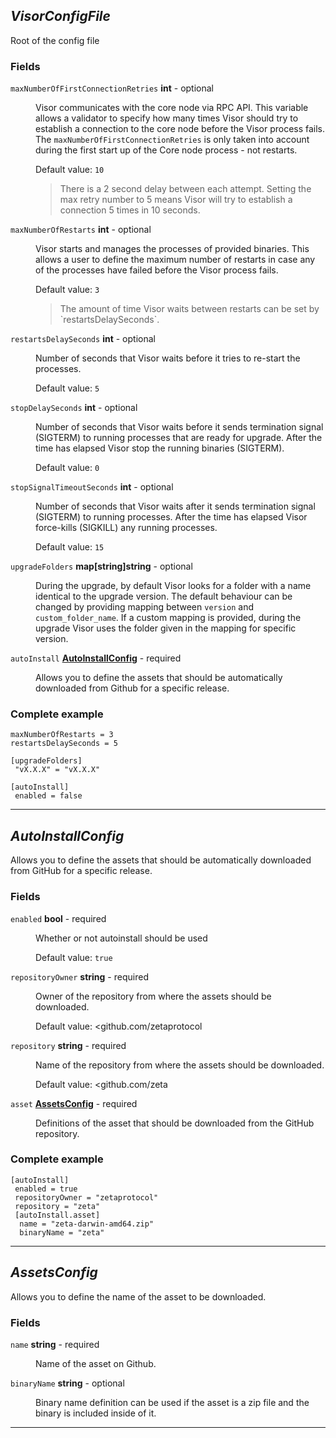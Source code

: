 





## *VisorConfigFile*
Root of the config file


### Fields

<dl>
<dt>
	<code>maxNumberOfFirstConnectionRetries</code>  <strong>int</strong>  - optional
</dt>

<dd>

Visor communicates with the core node via RPC API.
This variable allows a validator to specify how many times Visor should try to establish a connection to the core node before the Visor process fails.
The `maxNumberOfFirstConnectionRetries` is only taken into account during the first start up of the Core node process - not restarts.



Default value: <code>10</code>

<blockquote>There is a 2 second delay between each attempt. Setting the max retry number to 5 means Visor will try to establish a connection 5 times in 10 seconds.
</blockquote>
</dd>

<dt>
	<code>maxNumberOfRestarts</code>  <strong>int</strong>  - optional
</dt>

<dd>

Visor starts and manages the processes of provided binaries.
This allows a user to define the maximum number of restarts in case any of
the processes have failed before the Visor process fails.



Default value: <code>3</code>

<blockquote>The amount of time Visor waits between restarts can be set by `restartsDelaySeconds`.
</blockquote>
</dd>

<dt>
	<code>restartsDelaySeconds</code>  <strong>int</strong>  - optional
</dt>

<dd>

Number of seconds that Visor waits before it tries to re-start the processes.



Default value: <code>5</code>
</dd>

<dt>
	<code>stopDelaySeconds</code>  <strong>int</strong>  - optional
</dt>

<dd>

Number of seconds that Visor waits before it sends termination signal (SIGTERM) to running processes
that are ready for upgrade.
After the time has elapsed Visor stop the running binaries (SIGTERM).



Default value: <code>0</code>
</dd>

<dt>
	<code>stopSignalTimeoutSeconds</code>  <strong>int</strong>  - optional
</dt>

<dd>

Number of seconds that Visor waits after it sends termination signal (SIGTERM) to running processes.
After the time has elapsed Visor force-kills (SIGKILL) any running processes.



Default value: <code>15</code>
</dd>

<dt>
	<code>upgradeFolders</code>  <strong>map[string]string</strong>  - optional
</dt>

<dd>

During the upgrade, by default Visor looks for a folder with a name identical to the upgrade version.
The default behaviour can be changed by providing mapping between `version` and `custom_folder_name`.
If a custom mapping is provided, during the upgrade Visor uses the folder given in the mapping for specific version.


</dd>

<dt>
	<code>autoInstall</code>  <strong><a href="#autoinstallconfig">AutoInstallConfig</a></strong>  - required
</dt>

<dd>

Allows you to define the assets that should be automatically downloaded from Github for a specific release.


</dd>



### Complete example


```hcl
maxNumberOfRestarts = 3
restartsDelaySeconds = 5

[upgradeFolders]
 "vX.X.X" = "vX.X.X"

[autoInstall]
 enabled = false

```


</dl>

---


## *AutoInstallConfig*
Allows you to define the assets that should be automatically downloaded from GitHub for a specific release.


### Fields

<dl>
<dt>
	<code>enabled</code>  <strong>bool</strong>  - required
</dt>

<dd>

Whether or not autoinstall should be used


Default value: <code>true</code>
</dd>

<dt>
	<code>repositoryOwner</code>  <strong>string</strong>  - required
</dt>

<dd>

Owner of the repository from where the assets should be downloaded.


Default value: <github.com/zetaprotocol</code>
</dd>

<dt>
	<code>repository</code>  <strong>string</strong>  - required
</dt>

<dd>

Name of the repository from where the assets should be downloaded.


Default value: <github.com/zeta</code>
</dd>

<dt>
	<code>asset</code>  <strong><a href="#assetsconfig">AssetsConfig</a></strong>  - required
</dt>

<dd>

Definitions of the asset that should be downloaded from the GitHub repository.

</dd>



### Complete example


```hcl
[autoInstall]
 enabled = true
 repositoryOwner = "zetaprotocol"
 repository = "zeta"
 [autoInstall.asset]
  name = "zeta-darwin-amd64.zip"
  binaryName = "zeta"

```


</dl>

---


## *AssetsConfig*
Allows you to define the name of the asset to be downloaded.


### Fields

<dl>
<dt>
	<code>name</code>  <strong>string</strong>  - required
</dt>

<dd>

Name of the asset on Github.

</dd>

<dt>
	<code>binaryName</code>  <strong>string</strong>  - optional
</dt>

<dd>

Binary name definition can be used if the asset is a zip file and the binary is included inside of it.


</dd>



</dl>

---


